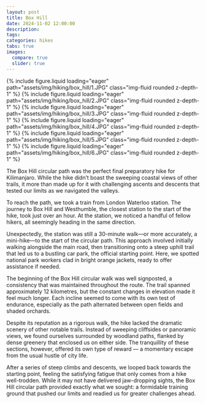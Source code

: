 ```yaml
---
layout: post
title: Box Hill
date: 2024-11-02 12:00:00
description:
tags:
categories: hikes
tabs: true
images:
  compare: true
  slider: true
---
```


<swiper-container keyboard="true" navigation="true" pagination="true" pagination-clickable="true" pagination-dynamic-bullets="true" rewind="true">
  <swiper-slide>{% include figure.liquid loading="eager" path="assets/img/hiking/box_hill/1.JPG" class="img-fluid rounded z-depth-1" %}</swiper-slide>
  <swiper-slide>{% include figure.liquid loading="eager" path="assets/img/hiking/box_hill/2.JPG" class="img-fluid rounded z-depth-1" %}</swiper-slide>
  <swiper-slide>{% include figure.liquid loading="eager" path="assets/img/hiking/box_hill/3.JPG" class="img-fluid rounded z-depth-1" %}</swiper-slide>
  <swiper-slide>{% include figure.liquid loading="eager" path="assets/img/hiking/box_hill/4.JPG" class="img-fluid rounded z-depth-1" %}</swiper-slide>
  <swiper-slide>{% include figure.liquid loading="eager" path="assets/img/hiking/box_hill/5.JPG" class="img-fluid rounded z-depth-1" %}</swiper-slide>
  <swiper-slide>{% include figure.liquid loading="eager" path="assets/img/hiking/box_hill/6.JPG" class="img-fluid rounded z-depth-1" %}</swiper-slide>
</swiper-container>

The Box Hill circular path was the perfect final preparatory hike for Kilimanjaro.
While the hike didn’t boast the sweeping coastal views of other trails, it more than made up for it with challenging ascents and descents that tested our limits as we navigated the valleys.

To reach the path, we took a train from London Waterloo station.
The journey to Box Hill and Westhumble, the closest station to the start of the hike, took just over an hour.
At the station, we noticed a handful of fellow hikers, all seemingly heading in the same direction.

Unexpectedly, the station was still a 30-minute walk—or more accurately, a mini-hike—to the start of the circular path.
This approach involved initially walking alongside the main road, then transitioning onto a steep uphill trail that led us to a bustling car park, the official starting point.
Here, we spotted national park workers clad in bright orange jackets, ready to offer assistance if needed.

The beginning of the Box Hill circular walk was well signposted, a consistency that was maintained throughout the route.
The trail spanned approximately 12 kilometres, but the constant changes in elevation made it feel much longer.
Each incline seemed to come with its own test of endurance, especially as the path alternated between open fields and shaded orchards.

Despite its reputation as a rigorous walk, the hike lacked the dramatic scenery of other notable trails.
Instead of sweeping cliffsides or panoramic views, we found ourselves surrounded by woodland paths, flanked by dense greenery that enclosed us on either side.
The tranquillity of these sections, however, offered its own type of reward — a momentary escape from the usual hustle of city life.

After a series of steep climbs and descents, we looped back towards the starting point, feeling the satisfying fatigue that only comes from a hike well-trodden.
While it may not have delivered jaw-dropping sights, the Box Hill circular path provided exactly what we sought: a formidable training ground that pushed our limits and readied us for greater challenges ahead.
